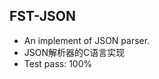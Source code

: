 <!--
 * @Author: HanwGeek
 * @Github: https://github.com/HanwGeek
 * @Description: 
 * @Date: 2020-01-03 21:39:06
 * @Last Modified: 2020-01-03 21:39:07
 -->
## FST-JSON
* An implement of JSON parser.
* JSON解析器的C语言实现
* Test pass: 100%
